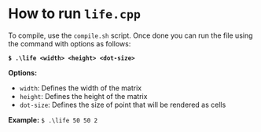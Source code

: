 # How to run `life.cpp`
To compile, use the `compile.sh` script. Once done you can run the file using the command with options as follows:<br>

**`$ .\life <width> <height> <dot-size>`**

**Options:**
- `width`: Defines the width of the matrix
- `height`: Defines the height of the matrix
- `dot-size`: Defines the size of point that will be rendered as cells

**Example:** `$ .\life 50 50 2`
